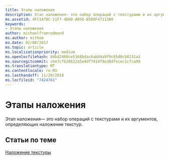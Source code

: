 ```yaml
---
title: Этапы наложения
description: Этап наложения— это набор операций с текстурами и их аргументов, определяющих наложение текстур.
ms.assetid: 4FC1470C-11F7-4D60-A856-B580F47113A0
keywords:
- Этапы наложения
author: michaelfromredmond
ms.author: mithom
ms.date: 02/08/2017
ms.topic: article
ms.localizationpriority: medium
ms.openlocfilehash: 84b42460ce5368bdac6ab84a9f9c65d0cb8231a1
ms.sourcegitcommit: cbe7cf620622a5e4df7414f9e38dfecec1cfca99
ms.translationtype: MT
ms.contentlocale: ru-RU
ms.lasthandoff: 11/20/2018
ms.locfileid: "7424761"
---
```

# <a name="blending-stages"></a>Этапы наложения


Этап наложения— это набор операций с текстурами и их аргументов, определяющих наложение текстур.

## <a name="span-idrelated-topicsspanrelated-topics"></a><span id="related-topics"></span>Статьи по теме


[Наложение текстуры](texture-blending.md)

 

 




